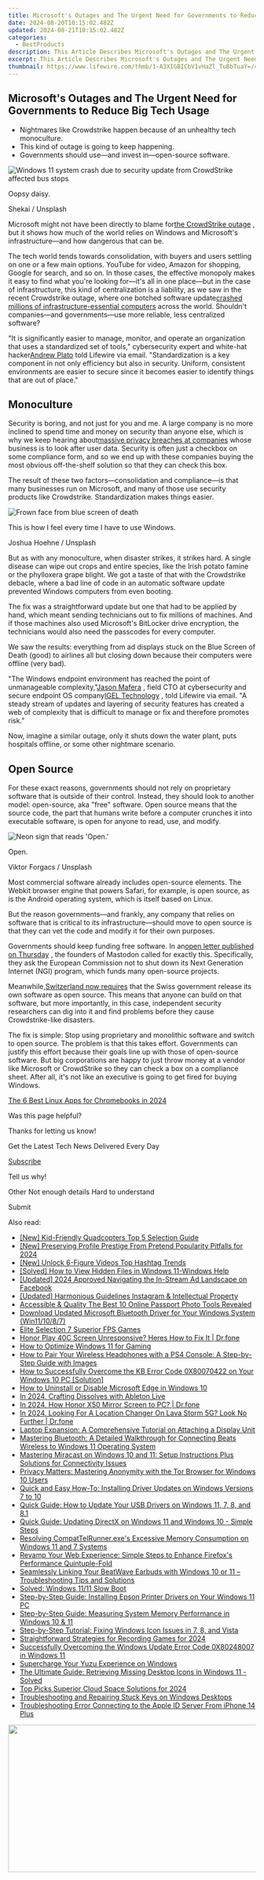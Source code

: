 ```yaml
---
title: Microsoft's Outages and The Urgent Need for Governments to Reduce Big Tech Usage
date: 2024-08-20T10:15:02.482Z
updated: 2024-08-21T10:15:02.482Z
categories:
  - BestProducts
description: This Article Describes Microsoft's Outages and The Urgent Need for Governments to Reduce Big Tech Usage
excerpt: This Article Describes Microsoft's Outages and The Urgent Need for Governments to Reduce Big Tech Usage
thumbnail: https://www.lifewire.com/thmb/1-A3XIGBICbV1vHaZl_TuBbTuaY=/400x300/filters:no_upscale():max_bytes(150000):strip_icc():format(webp)/shekai-vKla95GgAwg-unsplash-1d46c69f3d5f462faee87878fc1e0a57.jpg
---
```


## Microsoft's Outages and The Urgent Need for Governments to Reduce Big Tech Usage
* Nightmares like Crowdstrike happen because of an unhealthy tech monoculture.
* This kind of outage is going to keep happening.
* Governments should use—and invest in—open-source software.

![Windows 11 system crash due to security update from CrowdStrike affected bus stops](https://www.lifewire.com/thmb/-uozjbz5IW2WfZVs2dmBdg4in9o=/1500x0/filters:no_upscale():max_bytes(150000):strip_icc():format(webp)/shekai-vKla95GgAwg-unsplash-1d46c69f3d5f462faee87878fc1e0a57.jpg)

Oopsy daisy.

Shekai / Unsplash

 Microsoft might not have been directly to blame for[the CrowdStrike outage](https://www.lifewire.com/crowdstrike-update-to-windows-security-caused-a-tech-meltdown-8680715) , but it shows how much of the world relies on Windows and Microsoft's infrastructure—and how dangerous that can be.

 The tech world tends towards consolidation, with buyers and users settling on one or a few main options. YouTube for video, Amazon for shopping, Google for search, and so on. In those cases, the effective monopoly makes it easy to find what you're looking for—it's all in one place—but in the case of infrastructure, this kind of centralization is a liability, as we saw in the recent Crowdstrike outage, where one botched software update[crashed millions of infrastructure-essential computers](https://www.lifewire.com/crowdstrike-highlights-the-dangers-of-security-software-8681302) across the world. Shouldn't companies—and governments—use more reliable, less centralized software?

 "It is significantly easier to manage, monitor, and operate an organization that uses a standardized set of tools," cybersecurity expert and white-hat hacker[Andrew Plato](https://zenaciti.com/founders-user-manual/) told Lifewire via email. "Standardization is a key component in not only efficiency but also in security. Uniform, consistent environments are easier to secure since it becomes easier to identify things that are out of place."

## Monoculture

 Security is boring, and not just for you and me. A large company is no more inclined to spend time and money on security than anyone else, which is why we keep hearing about[massive privacy breaches at companies](https://www.nytimes.com/2024/05/31/business/ticketmaster-hack-data-breach.html) whose business is to look after user data. Security is often just a checkbox on some compliance form, and so we end up with these companies buying the most obvious off-the-shelf solution so that they can check this box.

 The result of these two factors—consolidation and compliance—is that many businesses run on Microsoft, and many of those use security products like Crowdstrike. Standardization makes things easier.  

![Frown face from blue screen of death](https://www.lifewire.com/thmb/Lqv4aGyuYC6HNd5WDK1DTTPYgvU=/1500x0/filters:no_upscale():max_bytes(150000):strip_icc():format(webp)/joshua-hoehne-3n2uI0quNsA-unsplash-0e8d510435ae4397821e1d01bac2c441.jpg)

 This is how I feel every time I have to use Windows.

 Joshua Hoehne / Unsplash

 But as with any monoculture, when disaster strikes, it strikes hard. A single disease can wipe out crops and entire species, like the Irish potato famine or the phylloxera grape blight. We got a taste of that with the Crowdstrike debacle, where a bad line of code in an automatic software update prevented Windows computers from even booting.

 The fix was a straightforward update but one that had to be applied by hand, which meant sending technicians out to fix millions of machines. And if those machines also used Microsoft's BitLocker drive encryption, the technicians would also need the passcodes for every computer.

 We saw the results: everything from ad displays stuck on the Blue Screen of Death (good) to airlines all but closing down because their computers were offline (very bad).

 "The Windows endpoint environment has reached the point of unmanageable complexity,"[Jason Mafera](https://www.linkedin.com/in/mafera/) , field CTO at cybersecurity and secure endpoint OS company[IGEL Technology](https://www.igel.com/) , told Lifewire via email. "A steady stream of updates and layering of security features has created a web of complexity that is difficult to manage or fix and therefore promotes risk."

 Now, imagine a similar outage, only it shuts down the water plant, puts hospitals offline, or some other nightmare scenario.

## Open Source

 For these exact reasons, governments should not rely on proprietary software that is outside of their control. Instead, they should look to another model: open-source, aka "free" software. Open source means that the source code, the part that humans write before a computer crunches it into executable software, is open for anyone to read, use, and modify.

![Neon sign that reads 'Open.'](https://www.lifewire.com/thmb/XbRPJ1gFGnBq6454pNxdBi-InMA=/1500x0/filters:no_upscale():max_bytes(150000):strip_icc():format(webp)/viktor-forgacs-LNwIJHUtED4-unsplash-32bb3afaa57e4665ba788b48e805e2a8.jpg)

Open.

Viktor Forgacs / Unsplash

 Most commercial software already includes open-source elements. The Webkit browser engine that powers Safari, for example, is open source, as is the Android operating system, which is itself based on Linux.

 But the reason governments—and frankly, any company that relies on software that is critical to its infrastructure—should move to open source is that they can vet the code and modify it for their own purposes.

 Governments should keep funding free software. In an[open letter published on Thursday](https://blog.joinmastodon.org/2024/08/the-european-union-must-keep-funding-free-software/) , the founders of Mastodon called for exactly this. Specifically, they ask the European Commission not to shut down its Next Generation Internet (NGI) program, which funds many open-source projects.

 Meanwhile,[Switzerland now requires](https://www.zdnet.com/article/switzerland-now-requires-all-government-software-to-be-open-source/) that the Swiss government release its own software as open source. This means that anyone can build on that software, but more importantly, in this case, independent security researchers can dig into it and find problems before they cause Crowdstrike-like disasters.

 The fix is simple: Stop using proprietary and monolithic software and switch to open source. The problem is that this takes effort. Governments can justify this effort because their goals line up with those of open-source software. But big corporations are happy to just throw money at a vendor like Microsoft or CrowdStrike so they can check a box on a compliance sheet. After all, it's not like an executive is going to get fired for buying Windows.

[The 6 Best Linux Apps for Chromebooks in 2024](https://www.lifewire.com/best-linux-apps-for-chromebook-4781878)

Was this page helpful?

Thanks for letting us know!

 Get the Latest Tech News Delivered Every Day

[Subscribe](https://www.lifewire.com/#)

Tell us why!

 Other  Not enough details  Hard to understand

 Submit

<ins class="adsbygoogle"
     style="display:block"
     data-ad-format="autorelaxed"
     data-ad-client="ca-pub-7571918770474297"
     data-ad-slot="1223367746"></ins>



<ins class="adsbygoogle"
     style="display:block"
     data-ad-client="ca-pub-7571918770474297"
     data-ad-slot="8358498916"
     data-ad-format="auto"
     data-full-width-responsive="true"></ins>

<span class="atpl-alsoreadstyle">Also read:</span>
<div><ul>
<li><a href="https://extra-guidance.techidaily.com/new-kid-friendly-quadcopters-top-5-selection-guide/"><u>[New] Kid-Friendly Quadcopters  Top 5 Selection Guide</u></a></li>
<li><a href="https://instagram-video-recordings.techidaily.com/new-preserving-profile-prestige-from-pretend-popularity-pitfalls-for-2024/"><u>[New] Preserving Profile Prestige From Pretend Popularity Pitfalls for 2024</u></a></li>
<li><a href="https://facebook-record-videos.techidaily.com/new-unlock-6-figure-videos-top-hashtag-trends/"><u>[New] Unlock 6-Figure Videos  Top Hashtag Trends</u></a></li>
<li><a href="https://technical-tips.techidaily.com/solved-how-to-view-hidden-files-in-windows-11-windows-help/"><u>[Solved] How to View Hidden Files in Windows 11-Windows Help</u></a></li>
<li><a href="https://facebook-video-content.techidaily.com/updated-2024-approved-navigating-the-in-stream-ad-landscape-on-facebook/"><u>[Updated] 2024 Approved  Navigating the In-Stream Ad Landscape on Facebook</u></a></li>
<li><a href="https://some-knowledge.techidaily.com/updated-harmonious-guidelines-instagram-and-intellectual-property/"><u>[Updated] Harmonious Guidelines  Instagram & Intellectual Property</u></a></li>
<li><a href="https://extra-information.techidaily.com/accessible-and-quality-the-best-10-online-passport-photo-tools-revealed/"><u>Accessible & Quality  The Best 10 Online Passport Photo Tools Revealed</u></a></li>
<li><a href="https://win-dash.techidaily.com/download-updated-microsoft-bluetooth-driver-for-your-windows-system-win111087/"><u>Download Updated Microsoft Bluetooth Driver for Your Windows System (Win11/10/8/7)</u></a></li>
<li><a href="https://video-screen-grab.techidaily.com/elite-selection-7-superior-fps-games/"><u>Elite Selection  7 Superior FPS Games</u></a></li>
<li><a href="https://change-location.techidaily.com/honor-play-40c-screen-unresponsive-heres-how-to-fix-it-drfone-by-drfone-fix-android-problems-fix-android-problems/"><u>Honor Play 40C Screen Unresponsive? Heres How to Fix It | Dr.fone</u></a></li>
<li><a href="https://technical-tips.techidaily.com/how-to-optimize-windows-11-for-gaming/"><u>How to Optimize Windows 11 for Gaming</u></a></li>
<li><a href="https://technical-tips.techidaily.com/how-to-pair-your-wireless-headphones-with-a-ps4-console-a-step-by-step-guide-with-images/"><u>How to Pair Your Wireless Headphones with a PS4 Console: A Step-by-Step Guide with Images</u></a></li>
<li><a href="https://technical-tips.techidaily.com/how-to-successfully-overcome-the-kb-error-code-0x80070422-on-your-windows-10-pc-solution/"><u>How to Successfully Overcome the KB Error Code 0X80070422 on Your Windows 10 PC [Solution]</u></a></li>
<li><a href="https://technical-tips.techidaily.com/how-to-uninstall-or-disable-microsoft-edge-in-windows-10/"><u>How to Uninstall or Disable Microsoft Edge in Windows 10</u></a></li>
<li><a href="https://extra-information.techidaily.com/in-2024-crafting-dissolves-with-ableton-live/"><u>In 2024, Crafting Dissolves with Ableton Live</u></a></li>
<li><a href="https://screen-mirror.techidaily.com/in-2024-how-honor-x50-mirror-screen-to-pc-drfone-by-drfone-android/"><u>In 2024, How Honor X50 Mirror Screen to PC? | Dr.fone</u></a></li>
<li><a href="https://phone-solutions.techidaily.com/in-2024-looking-for-a-location-changer-on-lava-storm-5g-look-no-further-drfone-by-drfone-virtual-android/"><u>In 2024, Looking For A Location Changer On Lava Storm 5G? Look No Further | Dr.fone</u></a></li>
<li><a href="https://technical-tips.techidaily.com/laptop-expansion-a-comprehensive-tutorial-on-attaching-a-display-unit/"><u>Laptop Expansion: A Comprehensive Tutorial on Attaching a Display Unit</u></a></li>
<li><a href="https://technical-tips.techidaily.com/mastering-bluetooth-a-detailed-walkthrough-for-connecting-beats-wireless-to-windows-11-operating-system/"><u>Mastering Bluetooth: A Detailed Walkthrough for Connecting Beats Wireless to Windows 11 Operating System</u></a></li>
<li><a href="https://technical-tips.techidaily.com/mastering-miracast-on-windows-10-and-11-setup-instructions-plus-solutions-for-connectivity-issues/"><u>Mastering Miracast on Windows 10 and 11: Setup Instructions Plus Solutions for Connectivity Issues</u></a></li>
<li><a href="https://technical-tips.techidaily.com/privacy-matters-mastering-anonymity-with-the-tor-browser-for-windows-10-users/"><u>Privacy Matters: Mastering Anonymity with the Tor Browser for Windows 10 Users</u></a></li>
<li><a href="https://technical-tips.techidaily.com/quick-and-easy-how-to-installing-driver-updates-on-windows-versions-7-to-10/"><u>Quick and Easy How-To: Installing Driver Updates on Windows Versions 7 to 10</u></a></li>
<li><a href="https://technical-tips.techidaily.com/quick-guide-how-to-update-your-usb-drivers-on-windows-11-7-8-and-81/"><u>Quick Guide: How to Update Your USB Drivers on Windows 11, 7, 8, and 8.1</u></a></li>
<li><a href="https://technical-tips.techidaily.com/quick-guide-updating-directx-on-windows-11-and-windows-10-simple-steps/"><u>Quick Guide: Updating DirectX on Windows 11 and Windows 10 - Simple Steps</u></a></li>
<li><a href="https://technical-tips.techidaily.com/resolving-compattelrunnerexes-excessive-memory-consumption-on-windows-11-and-7-systems/"><u>Resolving CompatTelRunner.exe's Excessive Memory Consumption on Windows 11 and 7 Systems</u></a></li>
<li><a href="https://technical-tips.techidaily.com/revamp-your-web-experience-simple-steps-to-enhance-firefoxs-performance-quintuple-fold/"><u>Revamp Your Web Experience: Simple Steps to Enhance Firefox's Performance Quintuple-Fold</u></a></li>
<li><a href="https://technical-tips.techidaily.com/seamlessly-linking-your-beatwave-earbuds-with-windows-10-or-11-troubleshooting-tips-and-solutions/"><u>Seamlessly Linking Your BeatWave Earbuds with Windows 10 or 11 – Troubleshooting Tips and Solutions</u></a></li>
<li><a href="https://technical-tips.techidaily.com/solved-windows-1111-slow-boot/"><u>Solved: Windows 11/11 Slow Boot</u></a></li>
<li><a href="https://technical-tips.techidaily.com/step-by-step-guide-installing-epson-printer-drivers-on-your-windows-11-pc/"><u>Step-by-Step Guide: Installing Epson Printer Drivers on Your Windows 11 PC</u></a></li>
<li><a href="https://technical-tips.techidaily.com/step-by-step-guide-measuring-system-memory-performance-in-windows-10-and-11/"><u>Step-by-Step Guide: Measuring System Memory Performance in Windows 10 & 11</u></a></li>
<li><a href="https://technical-tips.techidaily.com/step-by-step-tutorial-fixing-windows-icon-issues-in-7-8-and-vista/"><u>Step-by-Step Tutorial: Fixing Windows Icon Issues in 7, 8, and Vista</u></a></li>
<li><a href="https://screen-mirroring-recording.techidaily.com/straightforward-strategies-for-recording-games-for-2024/"><u>Straightforward Strategies for Recording Games for 2024</u></a></li>
<li><a href="https://technical-tips.techidaily.com/successfully-overcoming-the-windows-update-error-code-0x80248007-in-windows-11/"><u>Successfully Overcoming the Windows Update Error Code 0X80248007 in Windows 11</u></a></li>
<li><a href="https://win11.techidaily.com/supercharge-your-yuzu-experience-on-windows/"><u>Supercharge Your Yuzu Experience on Windows</u></a></li>
<li><a href="https://technical-tips.techidaily.com/the-ultimate-guide-retrieving-missing-desktop-icons-in-windows-11-solved/"><u>The Ultimate Guide: Retrieving Missing Desktop Icons in Windows 11 - Solved</u></a></li>
<li><a href="https://some-guidance.techidaily.com/top-picks-superior-cloud-space-solutions-for-2024/"><u>Top Picks  Superior Cloud Space Solutions for 2024</u></a></li>
<li><a href="https://win-howtos.techidaily.com/troubleshooting-and-repairing-stuck-keys-on-windows-desktops/"><u>Troubleshooting and Repairing Stuck Keys on Windows Desktops</u></a></li>
<li><a href="https://apple-account.techidaily.com/troubleshooting-error-connecting-to-the-apple-id-server-from-iphone-14-plus-by-drfone-ios/"><u>Troubleshooting Error Connecting to the Apple ID Server From iPhone 14 Plus</u></a></li>
</ul></div>

<!-- affiliate ads begin -->
<a href="https://25home.pxf.io/c/5597632/2090698/16836" target="_top" id="2090698"><img src="//a.impactradius-go.com/display-ad/16836-2090698" border="0" alt="" width="720" height="300"/></a>
<!-- affiliate ads end -->